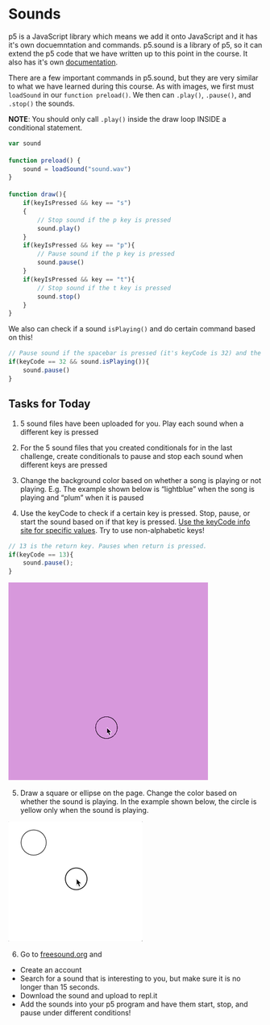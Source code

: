 # Sounds
p5 is a JavaScript library which means we add it onto JavaScript and it has it's own docuemntation and commands. p5.sound is a library of p5, so it can extend the p5 code that we have written up to this point in the course. It also has it's own [documentation](https://p5js.org/reference/#/libraries/p5.sound).

There are a few important commands in p5.sound, but they are very similar to what we have learned during this course. As with images, we first must `loadSound` in our `function preload()`. We then can `.play()`, `.pause()`, and `.stop()` the sounds. 

**NOTE**: You should only call `.play()` inside the draw loop INSIDE a conditional statement.

```javascript
var sound

function preload() {
	sound = loadSound("sound.wav")
}

function draw(){
	if(keyIsPressed && key == "s")
	{
		// Stop sound if the p key is pressed
		sound.play()
	}
	if(keyIsPressed && key == "p"){
		// Pause sound if the p key is pressed
		sound.pause()
	}
	if(keyIsPressed && key == "t"){
		// Stop sound if the t key is pressed
		sound.stop()
	}
}
```

We also can check if a sound `isPlaying()` and do certain command based on this!

```javascript
// Pause sound if the spacebar is pressed (it's keyCode is 32) and the sound is currently playing.
if(keyCode == 32 && sound.isPlaying()){
	sound.pause()
}
```

## Tasks for Today
1. 5 sound files have been uploaded for you. Play each sound when a different key is pressed

2. For the 5 sound files that you created conditionals for in the last challenge, create conditionals to pause and stop each sound when different keys are pressed

3. Change the background color based on whether a song is playing or not playing. E.g. The example shown below is “lightblue” when the song is playing and “plum” when it is paused

4. Use the keyCode to check if a certain key is pressed. Stop, pause, or start the sound based on if that key is pressed. [Use the keyCode info site for specific values](https://keycode.info/). Try to use non-alphabetic keys!

```javascript
// 13 is the return key. Pauses when return is pressed.
if(keyCode == 13){
	sound.pause();
}
```

![](/assets/challenge4.gif)

5. Draw a square or ellipse on the page. Change the color based on whether the sound is playing. In the example shown below, the circle is yellow only when the sound is playing.

![](/assets/challenge5.gif)

6. Go to [freesound.org](freesound.org) and 
- Create an account
- Search for a sound that is interesting to you, but make sure it is no longer than 15 seconds.
- Download the sound and upload to repl.it
- Add the sounds into your p5 program and have them start, stop, and pause under different conditions!